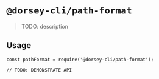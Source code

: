 # `@dorsey-cli/path-format`

> TODO: description

## Usage

```
const pathFormat = require('@dorsey-cli/path-format');

// TODO: DEMONSTRATE API
```

